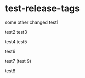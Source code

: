 # test-release-tags

some other changed
test1

test2
test3

test4
test5

test6

test7 (test 9)

test8

